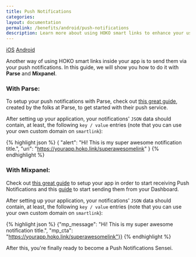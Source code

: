 ```yaml
---
title: Push Notifications
categories:
layout: documentation
permalink: /benefits/android/push-notifications
description: Learn more about using HOKO smart links to enhance your user experience.
---
```


<a href="http://support.hokolinks.com/benefits/ios/push-notifications/" class="tab">iOS</a>
<a href="#" class="tab active">Android</a>

Another way of using HOKO smart links inside your app is to send them via your push notifications. In this guide, we will show you how to do it with **Parse** and **Mixpanel**.

### With Parse:

To setup your push notifications with Parse, check out <a href="https://parse.com/tutorials/android-push-notifications" target="_blank">this great guide</a>, created by the folks at Parse, to get started with their push service.  

After setting up your application, your notifications' `JSON` data should contain, at least, the following `key / value` entries (note that you can use your own custom domain on `smartlink`):

{% highlight json %}
{
  "alert": "Hi! This is my super awesome notification title.",
  "uri": "https://yourapp.hoko.link/superawesomelink"
}
{% endhighlight %}  

### With Mixpanel:

Check out <a href="https://mixpanel.com/help/reference/android-push-notifications" target="_blank">this great guide</a> to setup your app in order to start receiving Push Notifications and this <a href="https://mixpanel.com/help/questions/articles/how-do-i-send-custom-parameters-like-emoji-in-my-push-notifications" target="_blank">guide</a> to start sending them from your Dashboard.

After setting up your application, your notifications' `JSON` data should contain, at least, the following `key / value` entries (note that you can use your own custom domain on `smartlink`):

{% highlight json %}
{"mp_message": "Hi! This is my super awesome notification title.", "mp_cta": "https://yourapp.hoko.link/superawesomelink"}}
{% endhighlight %}

After this, you're finally ready to become a Push Notifications Sensei.
